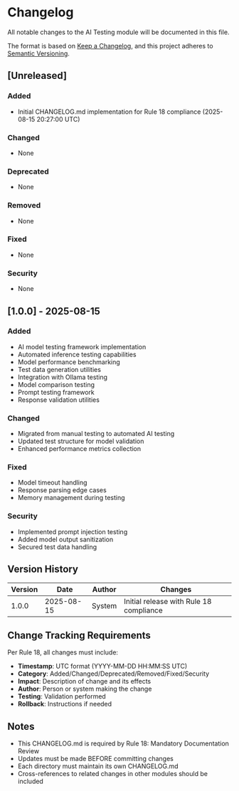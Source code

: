 # Changelog

All notable changes to the AI Testing module will be documented in this file.

The format is based on [Keep a Changelog](https://keepachangelog.com/en/1.0.0/),
and this project adheres to [Semantic Versioning](https://semver.org/spec/v2.0.0.html).

## [Unreleased]

### Added
- Initial CHANGELOG.md implementation for Rule 18 compliance (2025-08-15 20:27:00 UTC)

### Changed
- None

### Deprecated
- None

### Removed
- None

### Fixed
- None

### Security
- None

## [1.0.0] - 2025-08-15

### Added
- AI model testing framework implementation
- Automated inference testing capabilities
- Model performance benchmarking
- Test data generation utilities
- Integration with Ollama testing
- Model comparison testing
- Prompt testing framework
- Response validation utilities

### Changed
- Migrated from manual testing to automated AI testing
- Updated test structure for model validation
- Enhanced performance metrics collection

### Fixed
- Model timeout handling
- Response parsing edge cases
- Memory management during testing

### Security
- Implemented prompt injection testing
- Added model output sanitization
- Secured test data handling

## Version History

| Version | Date | Author | Changes |
|---------|------|--------|---------|
| 1.0.0 | 2025-08-15 | System | Initial release with Rule 18 compliance |

## Change Tracking Requirements

Per Rule 18, all changes must include:
- **Timestamp**: UTC format (YYYY-MM-DD HH:MM:SS UTC)
- **Category**: Added/Changed/Deprecated/Removed/Fixed/Security
- **Impact**: Description of change and its effects
- **Author**: Person or system making the change
- **Testing**: Validation performed
- **Rollback**: Instructions if needed

## Notes

- This CHANGELOG.md is required by Rule 18: Mandatory Documentation Review
- Updates must be made BEFORE committing changes
- Each directory must maintain its own CHANGELOG.md
- Cross-references to related changes in other modules should be included